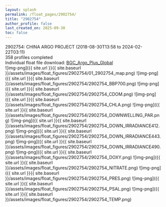 ```yaml
---
layout: splash
permalink: /float_pages/2902754/
title: "2902754"
author_profile: false
last_created_on: 2025-09-30
toc: false
---
```

 
2902754: CHINA ARGO PROJECT (2018-08-30T13:58 to 2024-02-22T03:11)\
358 profiles completed\
Individual float file download: [BGC_Argo_Plus_Global](https://ftp.soest.hawaii.edu/bgc_argo_plus/Individual_Floats/outliers_removed/2902754_Sprof_processed.nc)\
![img-png]({{ site.url }}{{ site.baseurl }}/assets/images/float_figures/2902754/01_2902754_map.png)
![img-png]({{ site.url }}{{ site.baseurl }}/assets/images/float_figures/2902754/2902754_BBP700.png)
![img-png]({{ site.url }}{{ site.baseurl }}/assets/images/float_figures/2902754/2902754_CDOM.png)
![img-png]({{ site.url }}{{ site.baseurl }}/assets/images/float_figures/2902754/2902754_CHLA.png)
![img-png]({{ site.url }}{{ site.baseurl }}/assets/images/float_figures/2902754/2902754_DOWNWELLING_PAR.png)
![img-png]({{ site.url }}{{ site.baseurl }}/assets/images/float_figures/2902754/2902754_DOWN_IRRADIANCE412.png)
![img-png]({{ site.url }}{{ site.baseurl }}/assets/images/float_figures/2902754/2902754_DOWN_IRRADIANCE443.png)
![img-png]({{ site.url }}{{ site.baseurl }}/assets/images/float_figures/2902754/2902754_DOWN_IRRADIANCE490.png)
![img-png]({{ site.url }}{{ site.baseurl }}/assets/images/float_figures/2902754/2902754_DOXY.png)
![img-png]({{ site.url }}{{ site.baseurl }}/assets/images/float_figures/2902754/2902754_NITRATE.png)
![img-png]({{ site.url }}{{ site.baseurl }}/assets/images/float_figures/2902754/2902754_PRES.png)
![img-png]({{ site.url }}{{ site.baseurl }}/assets/images/float_figures/2902754/2902754_PSAL.png)
![img-png]({{ site.url }}{{ site.baseurl }}/assets/images/float_figures/2902754/2902754_TEMP.png)
